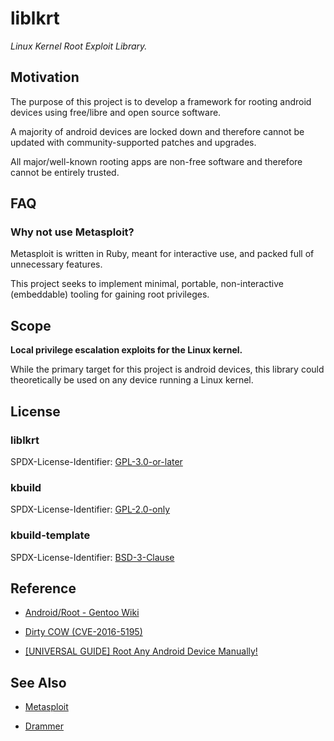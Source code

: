 # liblkrt

_Linux Kernel Root Exploit Library._

## Motivation

The purpose of this project is to develop a framework for rooting android
devices using free/libre and open source software.

A majority of android devices are locked down and therefore cannot be
updated with community-supported patches and upgrades.

All major/well-known rooting apps are non-free software and therefore
cannot be entirely trusted.

## FAQ

### Why not use Metasploit?

Metasploit is written in Ruby, meant for interactive use,
and packed full of unnecessary features.

This project seeks to implement minimal, portable, 
non-interactive (embeddable) tooling for gaining root privileges.

## Scope

**Local privilege escalation exploits for the Linux kernel.**

While the primary target for this project is android devices, this library
could theoretically be used on any device running a Linux kernel.

## License

### liblkrt

SPDX-License-Identifier: [GPL-3.0-or-later](COPYING.lkrt)

### kbuild

SPDX-License-Identifier: [GPL-2.0-only](COPYING.kbuild)

### kbuild-template

SPDX-License-Identifier: [BSD-3-Clause](COPYING.kbuild-template)

## Reference

- [Android/Root - Gentoo Wiki](https://wiki.gentoo.org/wiki/Android/Root)

- [Dirty COW (CVE-2016-5195)](https://dirtycow.ninja)

- [[UNIVERSAL GUIDE] Root Any Android Device Manually!](https://forum.xda-developers.com/showthread.php?t=2684210)

## See Also

- [Metasploit](https://www.metasploit.com)

- [Drammer](https://www.vusec.net/projects/drammer)

